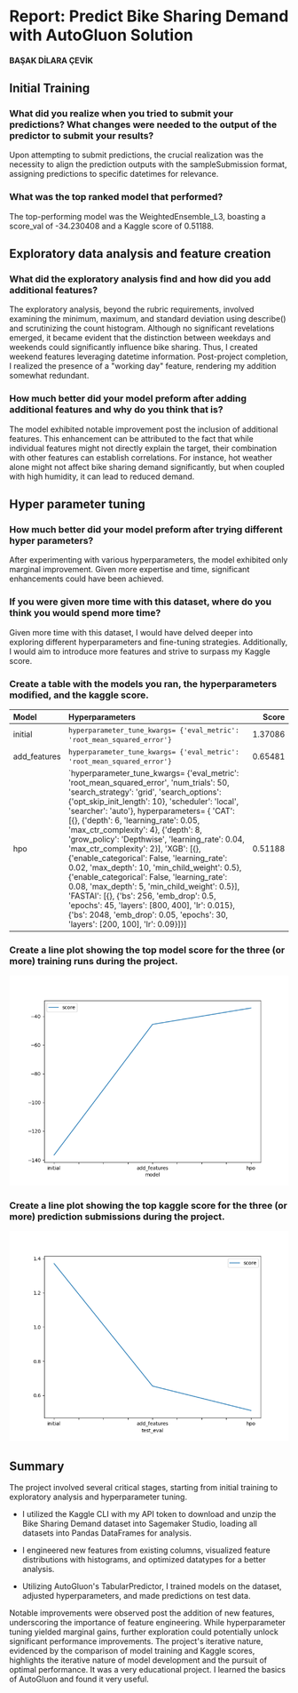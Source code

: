# Report: Predict Bike Sharing Demand with AutoGluon Solution
#### BAŞAK DİLARA ÇEVİK

## Initial Training
### What did you realize when you tried to submit your predictions? What changes were needed to the output of the predictor to submit your results?
Upon attempting to submit predictions, the crucial realization was the necessity to align the prediction outputs with the sampleSubmission format, assigning predictions to specific datetimes for relevance.

### What was the top ranked model that performed?
The top-performing model was the WeightedEnsemble_L3, boasting a score_val of -34.230408 and a Kaggle score of 0.51188.

## Exploratory data analysis and feature creation
### What did the exploratory analysis find and how did you add additional features?
The exploratory analysis, beyond the rubric requirements, involved examining the minimum, maximum, and standard deviation using describe() and scrutinizing the count histogram. Although no significant revelations emerged, it became evident that the distinction between weekdays and weekends could significantly influence bike sharing. Thus, I created weekend features leveraging datetime information. Post-project completion, I realized the presence of a "working day" feature, rendering my addition somewhat redundant.


### How much better did your model preform after adding additional features and why do you think that is?
The model exhibited notable improvement post the inclusion of additional features. This enhancement can be attributed to the fact that while individual features might not directly explain the target, their combination with other features can establish correlations. For instance, hot weather alone might not affect bike sharing demand significantly, but when coupled with high humidity, it can lead to reduced demand.

## Hyper parameter tuning
### How much better did your model preform after trying different hyper parameters?
After experimenting with various hyperparameters, the model exhibited only marginal improvement. Given more expertise and time, significant enhancements could have been achieved.


### If you were given more time with this dataset, where do you think you would spend more time?
Given more time with this dataset, I would have delved deeper into exploring different hyperparameters and fine-tuning strategies. Additionally, I would aim to introduce more features and strive to surpass my Kaggle score.

### Create a table with the models you ran, the hyperparameters modified, and the kaggle score.
| Model        | Hyperparameters   |   Score |
|:-------------|:------------------|--------:|
| initial      | `hyperparameter_tune_kwargs= {'eval_metric': 'root_mean_squared_error'}` | 1.37086 |
| add_features | `hyperparameter_tune_kwargs= {'eval_metric': 'root_mean_squared_error'}` | 0.65481 |
| hpo          | `hyperparameter_tune_kwargs= {'eval_metric': 'root_mean_squared_error', 'num_trials': 50, 'search_strategy': 'grid', 'search_options': {'opt_skip_init_length': 10}, 'scheduler': 'local', 'searcher': 'auto'}, hyperparameters= { 'CAT': [{}, {'depth': 6, 'learning_rate': 0.05, 'max_ctr_complexity': 4}, {'depth': 8, 'grow_policy': 'Depthwise', 'learning_rate': 0.04, 'max_ctr_complexity': 2}], 'XGB': [{}, {'enable_categorical': False, 'learning_rate': 0.02, 'max_depth': 10, 'min_child_weight': 0.5}, {'enable_categorical': False, 'learning_rate': 0.08, 'max_depth': 5, 'min_child_weight': 0.5}], 'FASTAI': [{}, {'bs': 256, 'emb_drop': 0.5, 'epochs': 45, 'layers': [800, 400], 'lr': 0.015}, {'bs': 2048, 'emb_drop': 0.05, 'epochs': 30, 'layers': [200, 100], 'lr': 0.09}]}] | 0.51188 |


### Create a line plot showing the top model score for the three (or more) training runs during the project.

![model_train_score.png](img/model_train_score.png)

### Create a line plot showing the top kaggle score for the three (or more) prediction submissions during the project.

![model_test_score.png](img/model_test_score.png)

## Summary


The project involved several critical stages, starting from initial training to exploratory analysis and hyperparameter tuning. 

* I utilized the Kaggle CLI with my API token to download and unzip the Bike Sharing Demand dataset into Sagemaker Studio, loading all datasets into Pandas DataFrames for analysis.

* I engineered new features from existing columns, visualized feature distributions with histograms, and optimized datatypes for a better analysis.

* Utilizing AutoGluon's TabularPredictor, I trained models on the dataset, adjusted hyperparameters, and made predictions on test data.

Notable improvements were observed post the addition of new features, underscoring the importance of feature engineering. While hyperparameter tuning yielded marginal gains, further exploration could potentially unlock significant performance improvements. The project's iterative nature, evidenced by the comparison of model training and Kaggle scores, highlights the iterative nature of model development and the pursuit of optimal performance. It was a very educational project. I learned the basics of AutoGluon and found it very useful.
